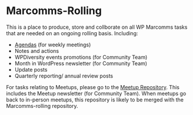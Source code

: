 # Marcomms-Rolling
This is a place to produce, store and collborate on all WP Marcomms tasks that are needed on an ongoing rolling basis. 
Including:
- [Agendas](https://github.com/wpmarketingteam/Marcomms-Rolling-tasks/issues/6) (for weekly meetings)
- Notes and actions
- WPDiversity events promotions (for Community Team)
- Month in WordPress newsletter (for Community Team)
- Update posts
- Quarterly reporting/ annual review posts

For tasks relating to Meetups, please go to the [Meetup Repository](https://github.com/wpmarketingteam/Marcomms-Meetups/projects). This includes the Meetup newsletter (for Community Team). When meetups go back to in-person meetups, this repository is likely to be merged with the Marcomms-rolling repository.
